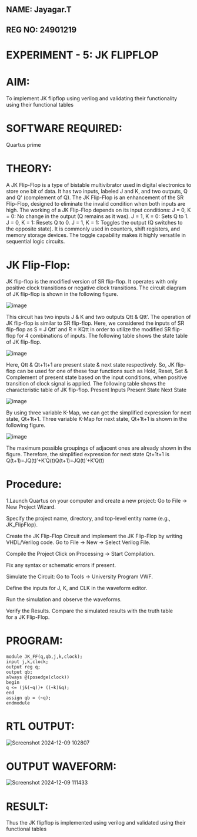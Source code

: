 ## NAME: Jayagar.T
## REG NO: 24901219
# EXPERIMENT - 5: JK FLIPFLOP

# AIM:

To implement  JK flipflop using verilog and validating their functionality using their functional tables

# SOFTWARE REQUIRED:

Quartus prime

# THEORY:
A JK Flip-Flop is a type of bistable multivibrator used in digital electronics to store one bit of data. It
has two inputs, labeled J and K, and two outputs, Q and Q' (complement of Q). The JK Flip-Flop is
an enhancement of the SR Flip-Flop, designed to eliminate the invalid condition when both inputs
are high.
The working of a JK Flip-Flop depends on its input conditions:
J = 0, K = 0: No change in the output (Q remains as it was). J = 1, K = 0: Sets Q to 1. J = 0, K = 1:
Resets Q to 0. J = 1, K = 1: Toggles the output (Q switches to the opposite state).
It is commonly used in counters, shift registers, and memory storage devices. The toggle capability
makes it highly versatile in sequential logic circuits.


# JK Flip-Flop:

JK flip-flop is the modified version of SR flip-flop. It operates with only positive clock transitions or negative clock transitions. The circuit diagram of JK flip-flop is shown in the following figure.

![image](https://github.com/naavaneetha/JKFLIPFLOP-USING-IF-ELSE/assets/154305477/a649c30b-232b-4558-b188-fd6c09845180)


This circuit has two inputs J & K and two outputs Qtt & Qtt’. The operation of JK flip-flop is similar to SR flip-flop. Here, we considered the inputs of SR flip-flop as S = J Qtt’ and R = KQtt in order to utilize the modified SR flip-flop for 4 combinations of inputs. The following table shows the state table of JK flip-flop.

![image](https://github.com/naavaneetha/JKFLIPFLOP-USING-IF-ELSE/assets/154305477/c4360742-e8a8-4937-b089-c46c0433f9a3)

 
Here, Qtt & Qt+1t+1 are present state & next state respectively. So, JK flip-flop can be used for one of these four functions such as Hold, Reset, Set & Complement of present state based on the input conditions, when positive transition of clock signal is applied. The following table shows the characteristic table of JK flip-flop. Present Inputs Present State Next State
 
![image](https://github.com/naavaneetha/JKFLIPFLOP-USING-IF-ELSE/assets/154305477/6c275261-a6d5-4c37-a3a7-1e88ca11c4cd)

By using three variable K-Map, we can get the simplified expression for next state, Qt+1t+1. Three variable K-Map for next state, Qt+1t+1 is shown in the following figure.
 
![image](https://github.com/naavaneetha/JKFLIPFLOP-USING-IF-ELSE/assets/154305477/5174f41b-0ce0-4329-a372-6d1943ea6673)

The maximum possible groupings of adjacent ones are already shown in the figure. Therefore, the simplified expression for next state Qt+1t+1 is Q(t+1)=JQ(t)′+K′Q(t)Q(t+1)=JQ(t)′+K′Q(t)

# Procedure:

1.Launch Quartus on your computer and create a new project:
Go to File → New Project Wizard.

Specify the project name, directory, and top-level entity name (e.g., JK_FlipFlop).

Create the JK Flip-Flop Circuit and implement the JK Flip-Flop by writing VHDL/Verilog code.
Go to File → New → Select Verilog File.

Compile the Project
Click on Processing → Start Compilation.

Fix any syntax or schematic errors if present.

Simulate the Circuit:
Go to Tools → University Program VWF.

Define the inputs for J, K, and CLK in the waveform editor.

Run the simulation and observe the waveforms.

Verify the Results.
Compare the simulated results with the truth table for a JK Flip-Flop.

# PROGRAM:
```
module JK_FF(q,qb,j,k,clock);
input j,k,clock;
output reg q;
output qb;
always @(posedge(clock))
begin
q <= (j&(~q))+ ((~k)&q);
end
assign qb = (~q);
endmodule
```

# RTL OUTPUT:
![Screenshot 2024-12-09 102807](https://github.com/user-attachments/assets/617f4d8d-27c1-4546-8d71-415172cfca21)


# OUTPUT WAVEFORM:
![Screenshot 2024-12-09 111433](https://github.com/user-attachments/assets/6434700c-4435-4132-8219-c90393f85bad)


# RESULT:
Thus the JK flipflop is implemented using verilog and validated using their functional tables
